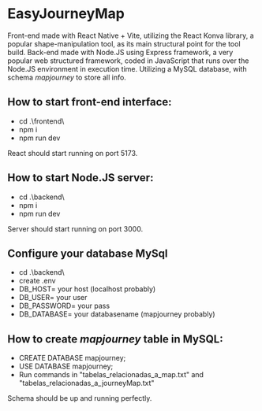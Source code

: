 <b><h1>EasyJourneyMap</h1></b>

Front-end made with React Native + Vite, utilizing the React Konva library, a popular shape-manipulation tool, as its main structural point for the tool build. Back-end made with Node.JS using Express framework, a very popular web structured framework, coded in JavaScript that runs over the Node.JS environment in execution time. Utilizing a MySQL database, with schema <i>mapjourney</i> to store all info.

<b><h2>How to start front-end interface:</h2></b>

- cd .\frontend\
- npm i
- npm run dev

React should start running on port 5173.

<b><h2>How to start Node.JS server:</h2></b>

- cd .\backend\
- npm i
- npm run dev

Server should start running on port 3000.

<b><h2>Configure your database MySql</h2></b>

- cd .\backend\
- create .env
- DB_HOST= your host (localhost probably)
- DB_USER= your user
- DB_PASSWORD= your pass
- DB_DATABASE= your databasename (mapjourney probably)


<b><h2>How to create <i>mapjourney</i> table in MySQL:</h2></b>

- CREATE DATABASE mapjourney;
- USE DATABASE mapjourney;
- Run commands in "tabelas_relacionadas_a_map.txt" and "tabelas_relacionadas_a_journeyMap.txt"

Schema should be up and running perfectly.
